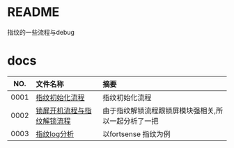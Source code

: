 # README

指纹的一些流程与debug

# docs

NO.|文件名称|摘要
:--:|:--|:--
0001| [指纹初始化流程](fingerprint/0001_fingerprint_20221224.md) | 指纹初始化流程
0002| [锁屏开机流程与指纹解锁流程](fingerprint/0002_fingerprint_unlock_20221224.md) | 由于指纹解锁流程跟锁屏模块强相关,所以一起分析了一把
0003| [指纹log分析](fingerprint/0003_fingerprint_log_20221224.md) | 以fortsense 指纹为例